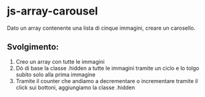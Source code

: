 js-array-carousel
===
Dato un array contenente una lista di cinque immagini, creare un carosello.
## Svolgimento:
1. Creo un array con tutte le immagini
2. Dò di base la classe .hidden a tutte le immagini tramite un ciclo e lo tolgo subito solo alla prima immagine
3. Tramite il counter che andiamo a decrementare o incrementare tramite il click sui bottoni, aggiungiamo la classe .hidden